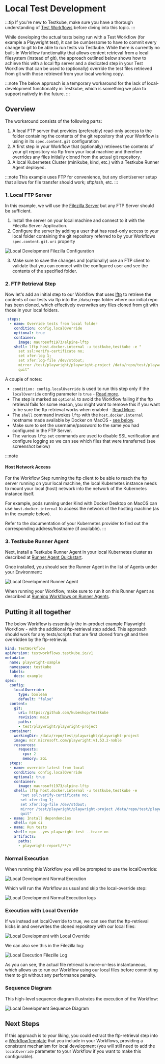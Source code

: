# Local Test Development

:::tip
If you're new to Testkube, make sure you have a thorough understanding of [Test Workflows](/articles/test-workflows) 
before diving into this topic.
:::

While developing the actual tests being run with a Test Workflow (for example a Playwright test), it can be cumbersome to have to 
commit every change to git to be able to run tests via Testkube. While there is currently no built-in Workflow functionality that allows
content retrieval from a local filesystem (instead of git), the approach outlined below shows how to achieve this with 
a local ftp server and a dedicated step in your Test Workflow that can be used to (optionally) override the test files
retrieved from git with those retrieved from your local working copy.

:::note
The below approach is a temporary workaround for the lack of local-development functionality in Testkube, which is something
we plan to support natively in the future.
:::

## Overview

The workaround consists of the following parts:

1) A local FTP server that provides (preferably) read-only access to the folder containing the contents of the git
   repository that your Workflow is using in its `spec.content.git` configuration
2) A first step in your Workflow that (optionally) retrieves the contents of your git repository via ftp from your local machine 
   and therefore overrides any files initially cloned from the actual git repository.
3) A local Kubernetes Cluster (minikube, kind, etc.) with a Testkube Runner Agent deployed.

:::note
This example uses FTP for convenience, but any client/server setup that allows for file transfer should work; sftp/ssh, etc.
:::

### 1. Local FTP Server

In this example, we will use the [Filezilla Server](https://filezilla-project.org/download.php?type=server) but any FTP Server
should be sufficient.

1. Install the server on your local machine and connect to it with the Filezilla Server Application.
2. Configure the server by adding a user that has read-only access to your local folder containing the git repository referred to 
   by your Workflows `spec.content.git.uri` property

![Local Development Filezilla Configuration](images/filezilla-config.png)

3. Make sure to save the changes and (optionally) use an FTP client to validate that you can connect with the configured user and see the contents
   of the specified folder.

### 2. FTP Retrieval Step

Now let's add an initial step to our Workflow that uses [lftp](https://lftp.yar.ru/) to retrieve the contents of our tests via ftp
into the `/data/repo` folder where our initial repo has been cloned, which effectively overwrites any files cloned from git
with those in your local folders.

```yaml
 steps:
  - name: Override tests from local folder
    condition: config.localOverride
    optional: true
    container:
      image: maurosoft1973/alpine-lftp
    shell: lftp host.docker.internal -u testkube,testkube -e " 
      set ssl:verify-certificate no; 
      set xfer:log 1; 
      set xfer:log-file /dev/stdout; 
      mirror /test/playwright/playwright-project /data/repo/test/playwright/playwright-project;
      quit"
```

A couple of notes:
- `condition: config.localOverride` is used to run this step only if the `localOverride` config parameter is `true` - [Read more](/articles/test-workflows-examples-configuration).
- The step is marked as `optional` to avoid the Workflow failing if the ftp retrieval fails for some reason, you might want to remove this
  if you want to be sure the ftp retrieval works when enabled - [Read More](/articles/test-workflows-examples-basics#optional-steps).
- The `shell` command invokes `lftp` with the `host.docker.internal` hostname made available by Docker on MacOS - [see below](#host-network-access).
- Make sure to set the username/password to the same you had configured in the FTP Server.
- The various `lftp` `set` commands are used to disable SSL verification and configure logging so we can see which files that 
  were transferred (see screenshot below)

:::note
#### Host Network Access

For the Workflow Step running the ftp client to be able to reach the ftp server running on your local machine, 
the local Kubernetes instance needs to mount your local (host) network into the network of the Kubernetes instance itself. 

For example, pods running under Kind with Docker Desktop on MacOS can use `host.docker.internal`
to access the network of the hosting machine (as in the example below).

Refer to the documentation of your Kubernetes provider to find out the corresponding address/hostname (if available).
:::

### 3. Testkube Runner Agent

Next, install a Testkube Runner Agent in your local Kubernetes cluster as described at [Runner Agent Quickstart](/articles/install/multi-agent#runner-agent-quickstart).

Once installed, you should see the Runner Agent in the list of Agents under your Environment:

![Local Development Runner Agent](images/local-dev-runner-agent.png)

When running your Workflow, make sure to run it on this Runner Agent as described 
at [Running Workflows on Runner Agents](/articles/install/multi-agent#running-workflows-on-runner-agents).

## Putting it all together

The below Workflow is essentially the in-product example Playwright Workflow - with the additional ftp-retrieval step added. 
This approach should work for any tests/scripts that are first cloned from git and then overridden by the ftp-retrieval.

```yaml
kind: TestWorkflow
apiVersion: testworkflows.testkube.io/v1
metadata:
  name: playwright-sample
  namespace: testkube
  labels:
    docs: example
spec:
  config:
    localOverride:
      type: boolean
      default: "false"
  content:
    git:
      uri: https://github.com/kubeshop/testkube
      revision: main
      paths:
      - test/playwright/playwright-project
  container:
    workingDir: /data/repo/test/playwright/playwright-project
    image: mcr.microsoft.com/playwright:v1.53.2-noble
    resources:
      requests:
        cpu: 2
        memory: 2Gi
  steps:
  - name: override latest from local
    condition: config.localOverride
    optional: true
    container:
      image: maurosoft1973/alpine-lftp
    shell: lftp host.docker.internal -u testkube,testkube -e 
       "set ssl:verify-certificate no;
       set xfer:log 1;
       set xfer:log-file /dev/stdout;
       mirror /test/playwright/playwright-project /data/repo/test/playwright/playwright-project;
       quit"
  - name: Install dependencies
    shell: npm ci
  - name: Run tests
    shell: npx --yes playwright test --trace on
    artifacts:
      paths:
      - playwright-report/**/*
```

### Normal Execution

When running this Workflow you will be prompted to use the localOverride:

![Local Development Normal Execution](images/run-local-dev-default.png)

Which will run the Workflow as usual and skip the local-override step:

![Local Development Normal Execution logs](images/default-local-dev-run-logs.png)

### Execution with Local Override

If we instead set localOverride to true, we can see that the ftp-retrieval kicks in and overwrites the cloned repository
with our local files:

![Local Development with Local Override ](images/local-dev-run-ftp-log.png)

We can also see this in the Filezilla log:

![Local Execution Filezille Log](images/local-dev-filezilla-log.png)

As you can see, the actual file retrieval is more-or-less instantaneous, which allows us to run our Workflow using our
local files before committing them to git without any performance penalty.

### Sequence Diagram

This high-level sequence diagram illustrates the execution of the Workflow:

![Local Development Sequence Diagram](images/local-dev-sequence-diagram.png)

## Next Steps 

If this approach is to your liking, you could extract the ftp-retrieval step into a [WorkflowTemplate](/articles/test-workflow-templates) 
that you include in your Workflows, providing a consistent mechanism for local development (you will still need to add the `localOverride` 
parameter to your Workflow if you want to make this configurable).
